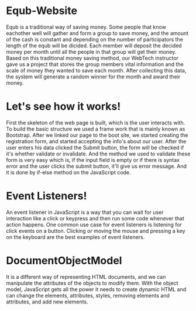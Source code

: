 # Equb-Website
Equb is a traditional way of saving money. Some people that know eachother well will gather and form a group to save money, and the amount of the cash is constant and depending on the number of participators the length of the equb will be dicided. Each member will deposit the decided money per month until all the people in that group will get their money. Based on this traditional money saving method, our WebTech instructor gave us a project that stores the group members vital information and the scale of money they wanted to save each month. After collecting this data, the system will generate a random winner for the month and award their money.

# Let's see how it works!
First the skeleton of the web page is built, which is the user interacts with. To build the basic structure we used a frame work that is mainly known as Bootstrap. After we linked our page to the boot site, we started creating the registration form, and started accepting the info's about our user. After the user enters his data clicked the Submit button, the form will be checked if it's whether validate or invalidate. And the method we used to validate these form is very easy which is, if the input field is empty or if there is syntax error and the user clicks the submit button, it'll give us error message. And it is done by if-else method on the JavaScript code.

# Event Listeners!
An event listener in JavaScript is a way that you can wait for user interaction like a click or keypress and then run some code whenever that action happens. One common use case for event listeners is listening for click events on a button. Clicking or moving the mouse and pressing a key on the keyboard are the best examples of event listeners. 

# DocumentObjectModel
It is a different way of representing HTML documents, and we can manipulate the attributes of the objects to modify them. With the object model, JavaScript gets all the power it needs to create dynamic HTML and can change the elements, attributes, styles, removing elements and attributes, and add new elements.
